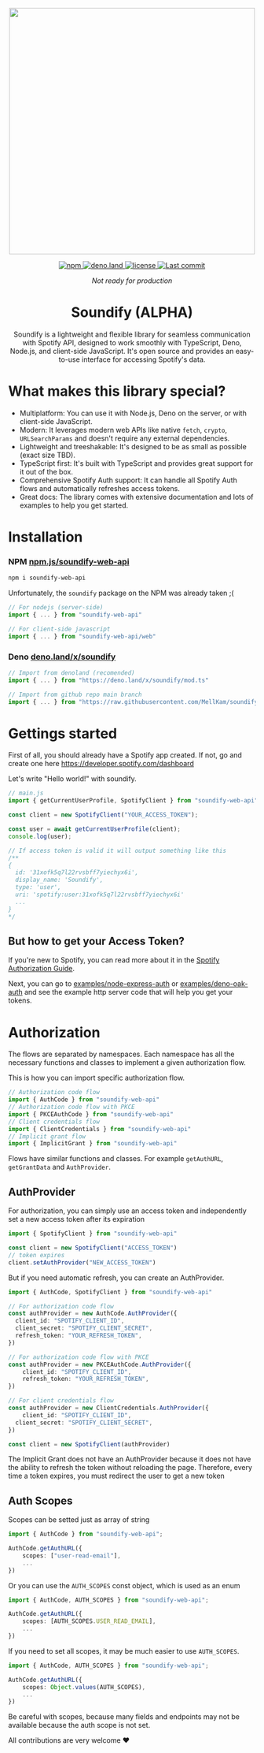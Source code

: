 <div align="center">
  <p align="center">
    <img align="center" width="500px" src="https://user-images.githubusercontent.com/51422045/220605177-226a80c8-9337-4e42-ae40-40787c82a5a9.png">
  </p>
  <p align="center">
    <a href="https://www.npmjs.com/package/soundify-web-api">
      <img alt="npm" src="https://img.shields.io/npm/v/soundify-web-api?color=1DB954">
    </a>
    <a href="https://deno.land/x/soundify">
      <img alt="deno.land" src="https://img.shields.io/github/v/tag/MellKam/soundify?color=1DB954&label=deno.land%2Fx&logo=deno">
    </a>
    <a href="https://github.com/MellKam/soundify/blob/main/LICENSE">
      <img alt="license" src="https://img.shields.io/github/license/MellKam/soundify?color=1DB954">
    </a>
    <a href="https://github.com/MellKam/soundify/commits/main">
      <img src="https://img.shields.io/github/last-commit/MellKam/soundify?color=1DB954" alt="Last commit" />
    </a>
  </p>
</div>

<div align="center">
  <i>Not ready for production</i>
  <strong>
    <h1 align="center">Soundify (ALPHA)</h1>
  </strong>
  <p align="center">
    Soundify is a lightweight and flexible library for seamless communication with Spotify API, designed to work smoothly with TypeScript, Deno, Node.js, and client-side JavaScript. It's open source and provides an easy-to-use interface for accessing Spotify's data.
  </p>
</div>

# What makes this library special?

- Multiplatform: You can use it with Node.js, Deno on the server, or with client-side JavaScript.
- Modern: It leverages modern web APIs like native `fetch`, `crypto`, `URLSearchParams` and doesn't require any external dependencies.
- Lightweight and treeshakable: It's designed to be as small as possible (exact size TBD).
- TypeScript first: It's built with TypeScript and provides great support for it out of the box.
- Comprehensive Spotify Auth support: It can handle all Spotify Auth flows and automatically refreshes access tokens.
- Great docs: The library comes with extensive documentation and lots of examples to help you get started.

# Installation

### NPM [npm.js/soundify-web-api](https://www.npmjs.com/package/soundify-web-api)

```bash
npm i soundify-web-api
```

Unfortunately, the `soundify` package on the NPM was already taken ;(

```ts
// For nodejs (server-side)
import { ... } from "soundify-web-api"

// For client-side javascript
import { ... } from "soundify-web-api/web"
```

### Deno [deno.land/x/soundify](https://deno.land/x/soundify)

```ts
// Import from denoland (recomended)
import { ... } from "https://deno.land/x/soundify/mod.ts"

// Import from github repo main branch 
import { ... } from "https://raw.githubusercontent.com/MellKam/soundify/main/mod.ts";
```

# Gettings started

First of all, you should already have a Spotify app created. If not, go and create one here https://developer.spotify.com/dashboard

Let's write "Hello world!" with soundify.

```js
// main.js
import { getCurrentUserProfile, SpotifyClient } from "soundify-web-api";

const client = new SpotifyClient("YOUR_ACCESS_TOKEN");

const user = await getCurrentUserProfile(client);
console.log(user);

// If access token is valid it will output something like this
/**
{
  id: '31xofk5q7l22rvsbff7yiechyx6i',
  display_name: 'Soundify',
  type: 'user',
  uri: 'spotify:user:31xofk5q7l22rvsbff7yiechyx6i'
  ...
}
*/
```

## But how to get your Access Token?

If you're new to Spotify, you can read more about it in the [Spotify Authorization Guide](https://developer.spotify.com/documentation/general/guides/authorization/). 

Next, you can go to [examples/node-express-auth](https://github.com/MellKam/soundify/tree/main/examples/node-express-auth) or [examples/deno-oak-auth](https://github.com/MellKam/soundify/tree/main/examples/deno-oak-auth) and see the example http server code that will help you get your tokens.


# Authorization

The flows are separated by namespaces. Each namespace has all the necessary functions and classes to implement a given authorization flow.

This is how you can import specific authorization flow. 

```ts
// Authorization code flow
import { AuthCode } from "soundify-web-api"
// Authorization code flow with PKCE
import { PKCEAuthCode } from "soundify-web-api"
// Client credentials flow
import { ClientCredentials } from "soundify-web-api"
// Implicit grant flow
import { ImplicitGrant } from "soundify-web-api"
```

Flows have similar functions and classes. For example `getAuthURL`, `getGrantData` and `AuthProvider`.

## AuthProvider

For authorization, you can simply use an access token and independently set a new access token after its expiration
```ts
import { SpotifyClient } from "soundify-web-api"

const client = new SpotifyClient("ACCESS_TOKEN")
// token expires
client.setAuthProvider("NEW_ACCESS_TOKEN")
```

But if you need automatic refresh, you can create an AuthProvider. 
```ts
import { AuthCode, SpotifyClient } from "soundify-web-api"

// For authorization code flow
const authProvider = new AuthCode.AuthProvider({
  client_id: "SPOTIFY_CLIENT_ID",
  client_secret: "SPOTIFY_CLIENT_SECRET",
  refresh_token: "YOUR_REFRESH_TOKEN",
})

// For authorization code flow with PKCE
const authProvider = new PKCEAuthCode.AuthProvider({
	client_id: "SPOTIFY_CLIENT_ID",
	refresh_token: "YOUR_REFRESH_TOKEN",
})

// For client credentials flow
const authProvider = new ClientCredentials.AuthProvider({
	client_id: "SPOTIFY_CLIENT_ID",
  client_secret: "SPOTIFY_CLIENT_SECRET",
})

const client = new SpotifyClient(authProvider)
```

The Implicit Grant does not have an AuthProvider because it does not have the ability to refresh the token without reloading the page. Therefore, every time a token expires, you must redirect the user to get a new token

## Auth Scopes

Scopes can be setted just as array of string

```ts
import { AuthCode } from "soundify-web-api";

AuthCode.getAuthURL({
	scopes: ["user-read-email"],
	...
})
```

Or you can use the `AUTH_SCOPES` const object, which is used as an enum
```ts
import { AuthCode, AUTH_SCOPES } from "soundify-web-api";

AuthCode.getAuthURL({
	scopes: [AUTH_SCOPES.USER_READ_EMAIL],
	...
})
```

If you need to set all scopes, it may be much easier to use `AUTH_SCOPES`.
```ts
import { AuthCode, AUTH_SCOPES } from "soundify-web-api";

AuthCode.getAuthURL({
	scopes: Object.values(AUTH_SCOPES),
	...
})
```

Be careful with scopes, because many fields and endpoints may not be available because the auth scope is not set.

All contributions are very welcome ❤️



